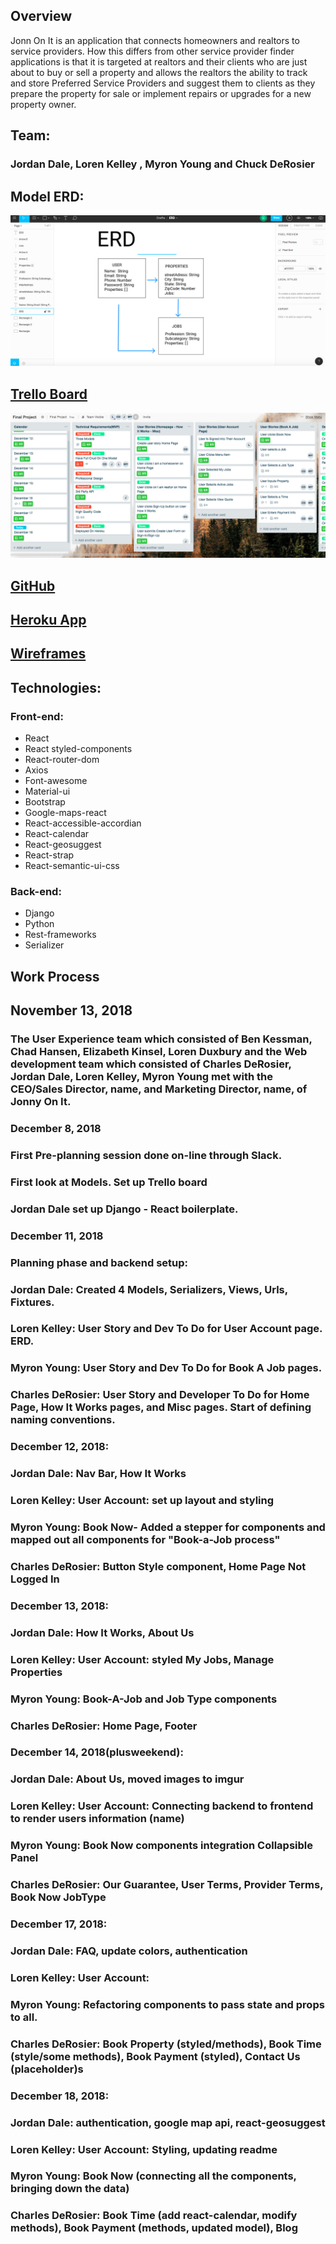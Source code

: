 ## Overview 

Jonn On It is an application that connects homeowners and realtors to service providers. How this differs from other service provider finder applications is that it is targeted at realtors and their clients who are just about to buy or sell a property and allows the realtors the ability to track and store Preferred Service Providers and suggest them to clients as they prepare the property for sale or implement repairs or upgrades for a new property owner.

## Team: 

### Jordan Dale, Loren Kelley , Myron Young and Chuck DeRosier

## Model ERD: 
![ERD](client/src/images/ERD.png)

## [Trello Board](https://trello.com/b/bp3VLOCm/final-project)
![Trello Board](client/src/images/Trello.png)

## [GitHub](https://github.com/Jdale28/jonny_collab)

## [Heroku App](https://jonny-on-it-collab.herokuapp.com)

## [Wireframes](https://idoc.mockplus.com/app/-x9wddoCF/specs/5qHLQmX-CA)

## Technologies:
### Front-end: 
- React
- React styled-components
- React-router-dom  
- Axios 
- Font-awesome 
- Material-ui 
- Bootstrap 
- Google-maps-react 
- React-accessible-accordian  
- React-calendar 
- React-geosuggest 
- React-strap
- React-semantic-ui-css
### Back-end: 
- Django
- Python
- Rest-frameworks
- Serializer

<!-- ## Version 2.0 
In version to  intergation of the stepper with the panels, have a continues callback function and implement reduxx -->

## Work Process

## November 13, 2018
### The User Experience team which consisted of Ben Kessman, Chad Hansen, Elizabeth Kinsel, Loren Duxbury and the Web development team which consisted of Charles DeRosier, Jordan Dale, Loren Kelley, Myron Young met with the CEO/Sales Director, name, and Marketing Director, name, of Jonny On It.

### December 8, 2018
### First Pre-planning session done on-line through Slack.
### First look at Models. Set up Trello board
### Jordan Dale set up Django - React boilerplate.

### December 11, 2018
### Planning phase and backend setup:
### Jordan Dale: Created 4 Models, Serializers, Views, Urls, Fixtures.
### Loren Kelley: User Story and Dev To Do for User Account page. ERD.
### Myron Young: User Story and Dev To Do for Book A Job pages.
### Charles DeRosier: User Story and Developer To Do for Home Page, How It Works pages, and Misc pages. Start of defining naming conventions.

### December 12, 2018:
### Jordan Dale: Nav Bar, How It Works
### Loren Kelley: User Account: set up layout and styling
### Myron Young: Book Now- Added a stepper for components and mapped out all components for "Book-a-Job process"
### Charles DeRosier: Button Style component, Home Page Not Logged In

### December 13, 2018:
### Jordan Dale: How It Works, About Us
### Loren Kelley: User Account: styled My Jobs, Manage Properties 
### Myron Young: Book-A-Job and Job Type components
### Charles DeRosier: Home Page, Footer

### December 14, 2018(plusweekend):
### Jordan Dale: About Us, moved images to imgur
### Loren Kelley: User Account: Connecting backend to frontend to render users information (name)
### Myron Young: Book Now components integration Collapsible Panel 
### Charles DeRosier: Our Guarantee, User Terms, Provider Terms, Book Now JobType

### December 17, 2018:
### Jordan Dale: FAQ, update colors, authentication
### Loren Kelley: User Account:
### Myron Young: Refactoring components to pass state and props to all.
### Charles DeRosier: Book Property (styled/methods), Book Time (style/some methods), Book Payment (styled), Contact Us (placeholder)s

### December 18, 2018:
### Jordan Dale: authentication, google map api, react-geosuggest
### Loren Kelley: User Account: Styling, updating readme
### Myron Young: Book Now (connecting all the components, bringing down the data)
### Charles DeRosier: Book Time (add react-calendar, modify methods), Book Payment (methods, updated model), Blog
